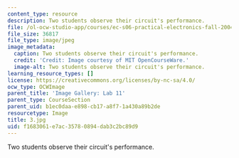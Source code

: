 ```yaml
---
content_type: resource
description: Two students observe their circuit's performance.
file: /ol-ocw-studio-app/courses/ec-s06-practical-electronics-fall-2004/f1683061e7ac35780894dab3c2bc89d9_3.jpg
file_size: 36817
file_type: image/jpeg
image_metadata:
  caption: Two students observe their circuit's performance.
  credit: 'Credit: Image courtesy of MIT OpenCourseWare.'
  image-alt: Two students observe their circuit's performance.
learning_resource_types: []
license: https://creativecommons.org/licenses/by-nc-sa/4.0/
ocw_type: OCWImage
parent_title: 'Image Gallery: Lab 11'
parent_type: CourseSection
parent_uid: b1ec0daa-e898-cb17-a8f7-1a430a89b2de
resourcetype: Image
title: 3.jpg
uid: f1683061-e7ac-3578-0894-dab3c2bc89d9
---
```

Two students observe their circuit's performance.